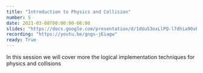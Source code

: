 ```yaml
---
title: "Introduction to Physics and Collision"
number: 5
date: 2021-03-08T00:00:00-06:00
slides: "https://docs.google.com/presentation/d/1dUuS3oxLlPQ-l7dhia90vBLdfz5GQX9HSfx2RXQab6s/edit?usp=sharing"
recording: "https://youtu.be/gngs-jEiagw"
ready: True
---
```


In this session we will cover more the logical implementation techniques for physics and collisions
